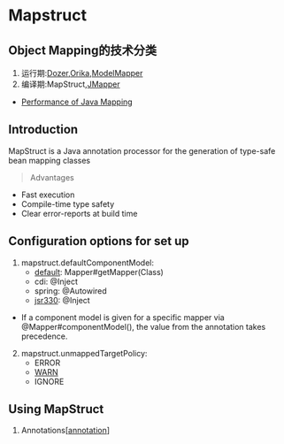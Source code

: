 # Mapstruct

## Object Mapping的技术分类

1. 运行期:[Dozer](http://dozer.sourceforge.net/),[Orika](http://orika-mapper.github.io/orika-docs/),[ModelMapper](http://modelmapper.org/)
2. 编译期:MapStruct,[JMapper](http://jmapper.sourceforge.net/)

* [Performance of Java Mapping](https://www.baeldung.com/java-performance-mapping-frameworks)

## Introduction

MapStruct is a Java annotation processor for the generation of type-safe bean mapping classes

>Advantages
* Fast execution
* Compile-time type safety
* Clear error-reports at build time

## Configuration options for set up

1. mapstruct.defaultComponentModel: 
   * <u>default</u>: Mapper#getMapper(Class)
   * cdi: @Inject
   * spring: @Autowired
   * [jsr330](https://yq.aliyun.com/articles/626235?utm_content=m_1000013558): @Inject
* If a component model is given for a specific mapper via @Mapper#componentModel(), the value from the annotation takes precedence.
2. mapstruct.unmappedTargetPolicy:
   * ERROR
   * <u>WARN</u>
   * IGNORE

## Using MapStruct

1. Annotations[[annotation]]

[//begin]: # "Autogenerated link references for markdown compatibility"
[annotation]: annotation "Annotations"
[//end]: # "Autogenerated link references"
